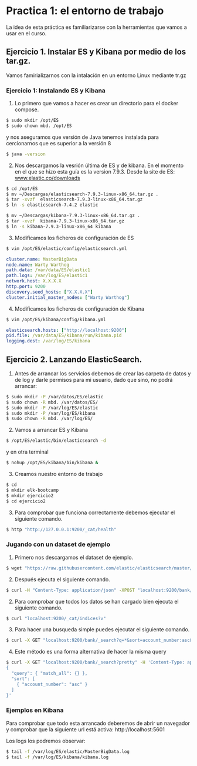 # Practica 1: el entorno de trabajo

La idea de esta práctica es familiarizarse con la herramientas que vamos a usar en el curso.

## Ejercicio 1. Instalar ES y Kibana por medio de los tar.gz.

Vamos  famirializarnos con la intalación en un entorno Linux mediante tr.gz
### Ejercicio 1: Instalando ES y Kibana

1. Lo primero que vamos a hacer es crear un directorio para el docker compose.

```bash
$ sudo mkdir /opt/ES
$ sudo chown mbd. /opt/ES
```
y nos aseguramos que versión de Java tenemos instalada para cercionarnos que es superior a la versión 8
```bash
$ java -version
```
2. Nos descargamos la vesrión última de ES y de kibana. En el momento en el que se hizo esta guía es la version 7.9.3. Desde la site de ES:
www.elastic.co/downloads

```bash
$ cd /opt/ES
$ mv ~/Descargas/elasticsearch-7.9.3-linux-x86_64.tar.gz .
$ tar -xvzf  elasticsearch-7.9.3-linux-x86_64.tar.gz
$ ln -s elasticsearch-7.4.2 elastic

$ mv ~/Descargas/kibana-7.9.3-linux-x86_64.tar.gz .
$ tar -xvzf  kibana-7.9.3-linux-x86_64.tar.gz
$ ln -s kibana-7.9.3-linux-x86_64 kibana
```

3. Modificamos los ficheros de configuración de ES

```bash
$ vim /opt/ES/elastic/config/elasticsearch.yml
```

```yaml
cluster.name: MasterBigData
node.name: Warty Warthog
path.data: /var/data/ES/elastic1
path.logs: /var/log/ES/elastic1
network.host: X.X.X.X
http.port: 9200
discovery.seed_hosts: ["X.X.X.X"]
cluster.initial_master_nodes: ["Warty Warthog"]

```

4. Modificamos los ficheros de configuración de Kibana

```bash
$ vim /opt/ES/kibana/config/kibana.yml
```

```yaml
elasticsearch.hosts: ["http://localhost:9200"]
pid.file: /var/data/ES/kibana/run/kibana.pid
logging.dest: /var/log/ES/kibana
```


## Ejercicio 2. Lanzando ElasticSearch.

1. Antes de arrancar los servicios debemos de crear las carpeta de datos y de log y darle permisos para mi usuario, dado que sino, no podrá arrancar:

```bash
$ sudo mkdir -P /var/datos/ES/elastic
$ sudo chown -R mbd. /var/datos/ES/
$ sudo mkdir -P /var/log/ES/elastic
$ sudo mkdir -P /var/log/ES/kibana
$ sudo chown -R mbd. /var/log/ES/
```
2. Vamos a arrancar ES y Kibana

```bash
$ /opt/ES/elastic/bin/elasticsearch -d
```
y en otra terminal

```bash
$ nohup /opt/ES/kibana/bin/kibana &
```

3. Creamos nuestro entorno de trabajo

```bash
$ cd 
$ mkdir elk-bootcamp
$ mkdir ejercicio2
$ cd ejercicio2
```

3. Para comprobar que funciona correctamente debemos ejecutar el siguiente comando.

```bash
$ http "http://127.0.0.1:9200/_cat/health"
```

### Jugando con un dataset de ejemplo

1. Primero nos descargamos el dataset de ejemplo.

```bash
$ wget "https://raw.githubusercontent.com/elastic/elasticsearch/master/docs/src/test/resources/accounts.json"
```

2. Después ejecuta el siguiente comando.

```bash
$ curl -H "Content-Type: application/json" -XPOST "localhost:9200/bank/_doc/_bulk?pretty&refresh" --data-binary "@accounts.json"
```

2. Para comprobar que todos los datos se han cargado bien ejecuta el siguiente comando.

```bash
$ curl "localhost:9200/_cat/indices?v"
```

3. Para hacer una busqueda simple puedes ejecutar el siguiente comando.

```bash
$ curl -X GET "localhost:9200/bank/_search?q=*&sort=account_number:asc&pretty"

```

4. Este método es una forma alternativa de hacer la misma query

```bash
$ curl -X GET "localhost:9200/bank/_search?pretty" -H 'Content-Type: application/json' -d'
{
  "query": { "match_all": {} },
  "sort": [
	{ "account_number": "asc" }
  ]
}'
```
### Ejemplos en Kibana
Para comprobar que todo esta arrancado deberemos de abrir un navegador y comprobar que la siguiente url está activa:
http://localhost:5601

Los logs los podremos observar:
```bash
$ tail -f /var/log/ES/elastic/MasterBigData.log
$ tail -f /var/log/ES/kibana/kibana.log
```
## 

